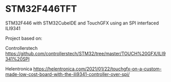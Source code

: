 # STM32F446TFT
STM32F446 with STM32CubeIDE and TouchGFX using an SPI interfaced ILI9341

Project based on:

Controllerstech
https://github.com/controllerstech/STM32/tree/master/TOUCH%20GFX/ILI9341%20SPI

Helentronica
https://helentronica.com/2021/01/22/touchgfx-on-a-custom-made-low-cost-board-with-the-ili9341-controller-over-spi/

